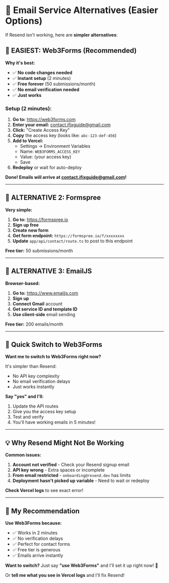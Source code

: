 # 📧 Email Service Alternatives (Easier Options)

If Resend isn't working, here are **simpler alternatives**:

## 🥇 EASIEST: Web3Forms (Recommended)

**Why it's best:**
- ✅ **No code changes needed**
- ✅ **Instant setup** (2 minutes)
- ✅ **Free forever** (50 submissions/month)
- ✅ **No email verification needed**
- ✅ **Just works**

### Setup (2 minutes):

1. **Go to:** https://web3forms.com
2. **Enter your email:** contact.ifixguide@gmail.com
3. **Click:** "Create Access Key"
4. **Copy** the access key (looks like: `abc-123-def-456`)
5. **Add to Vercel:**
   - Settings → Environment Variables
   - Name: `WEB3FORMS_ACCESS_KEY`
   - Value: (your access key)
   - Save
6. **Redeploy** or wait for auto-deploy

**Done! Emails will arrive at contact.ifixguide@gmail.com!**

---

## 🥈 ALTERNATIVE 2: Formspree

**Very simple:**

1. **Go to:** https://formspree.io
2. **Sign up free**
3. **Create new form**
4. **Get form endpoint:** `https://formspree.io/f/xxxxxxxx`
5. **Update** `app/api/contact/route.ts` to post to this endpoint

**Free tier:** 50 submissions/month

---

## 🥉 ALTERNATIVE 3: EmailJS

**Browser-based:**

1. **Go to:** https://www.emailjs.com
2. **Sign up**
3. **Connect Gmail** account
4. **Get service ID and template ID**
5. **Use client-side** email sending

**Free tier:** 200 emails/month

---

## 🔄 Quick Switch to Web3Forms

**Want me to switch to Web3Forms right now?**

It's simpler than Resend:
- No API key complexity
- No email verification delays
- Just works instantly

**Say "yes" and I'll:**
1. Update the API routes
2. Give you the access key setup
3. Test and verify
4. You'll have working emails in 5 minutes!

---

## 💡 Why Resend Might Not Be Working

**Common issues:**
1. **Account not verified** - Check your Resend signup email
2. **API key wrong** - Extra spaces or incomplete
3. **From email restricted** - `onboarding@resend.dev` has limits
4. **Deployment hasn't picked up variable** - Need to wait or redeploy

**Check Vercel logs** to see exact error!

---

## 🎯 My Recommendation

**Use Web3Forms because:**
- ✅ Works in 2 minutes
- ✅ No verification delays
- ✅ Perfect for contact forms
- ✅ Free tier is generous
- ✅ Emails arrive instantly

**Want to switch?** Just say **"use Web3Forms"** and I'll set it up right now! 🚀

Or **tell me what you see in Vercel logs** and I'll fix Resend!

